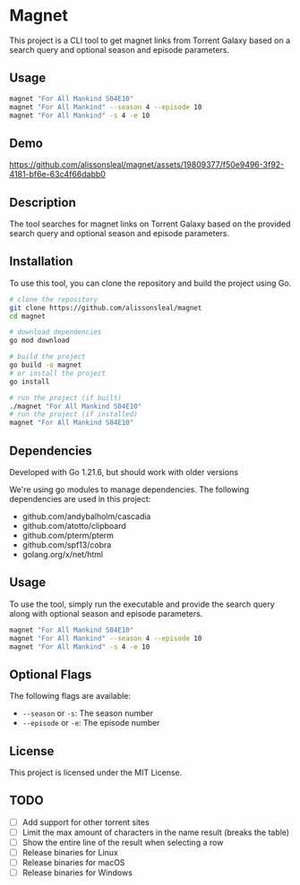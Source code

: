 # Magnet

This project is a CLI tool to get magnet links from Torrent Galaxy based on a search query and optional season and episode parameters.

## Usage

```sh
magnet "For All Mankind S04E10"
magnet "For All Mankind" --season 4 --episode 10
magnet "For All Mankind" -s 4 -e 10
```

## Demo

https://github.com/alissonsleal/magnet/assets/19809377/f50e9496-3f92-4181-bf6e-63c4f66dabb0

## Description

The tool searches for magnet links on Torrent Galaxy based on the provided search query and optional season and episode parameters.

## Installation

To use this tool, you can clone the repository and build the project using Go.

```sh
# clone the repository
git clone https://github.com/alissonsleal/magnet
cd magnet

# download dependencies
go mod download

# build the project
go build -o magnet
# or install the project
go install

# run the project (if built)
./magnet "For All Mankind S04E10"
# run the project (if installed)
magnet "For All Mankind S04E10"
```

## Dependencies

Developed with Go 1.21.6, but should work with older versions

We're using go modules to manage dependencies. The following dependencies are used in this project:

- github.com/andybalholm/cascadia
- github.com/atotto/clipboard
- github.com/pterm/pterm
- github.com/spf13/cobra
- golang.org/x/net/html

## Usage

To use the tool, simply run the executable and provide the search query along with optional season and episode parameters.

```sh
magnet "For All Mankind S04E10"
magnet "For All Mankind" --season 4 --episode 10
magnet "For All Mankind" -s 4 -e 10
```

## Optional Flags

The following flags are available:

- `--season` or `-s`: The season number
- `--episode` or `-e`: The episode number

## License

This project is licensed under the MIT License.

## TODO

- [ ] Add support for other torrent sites
- [ ] Limit the max amount of characters in the name result (breaks the table)
- [ ] Show the entire line of the result when selecting a row
- [ ] Release binaries for Linux
- [ ] Release binaries for macOS
- [ ] Release binaries for Windows
